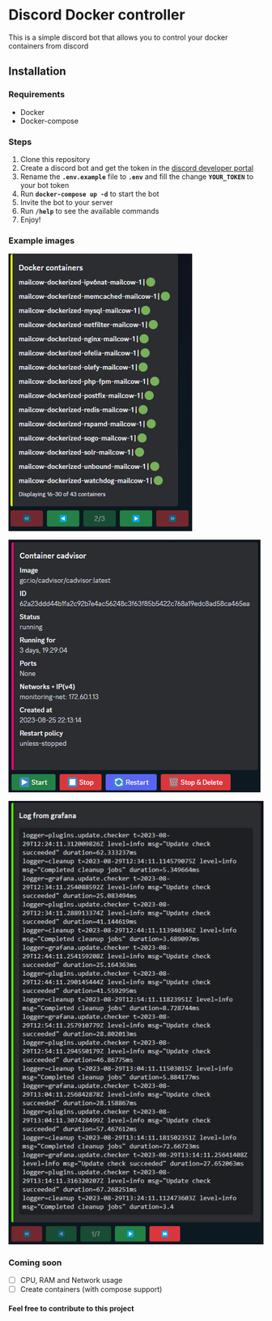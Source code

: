 # Discord Docker controller

This is a simple discord bot that allows you to control your docker containers from discord

## Installation

### Requirements

- Docker
- Docker-compose

### Steps

1. Clone this repository
2. Create a discord bot and get the token in the [discord developer portal](https://discord.com/developers/applications)
3. Rename the **```.env.example```** file to **```.env```** and fill the change **```YOUR_TOKEN```** to your bot token
4. Run **```docker-compose up -d```** to start the bot
5. Invite the bot to your server
6. Run **```/help```** to see the available commands
7. Enjoy!

### Example images

![Containers Image](/img/containers.png)

![Container Image](/img/container.png)

![Logs Image](/img/log.png)

### Coming soon

- [ ] CPU, RAM and Network usage
- [ ] Create containers (with compose support)

#### Feel free to contribute to this project
